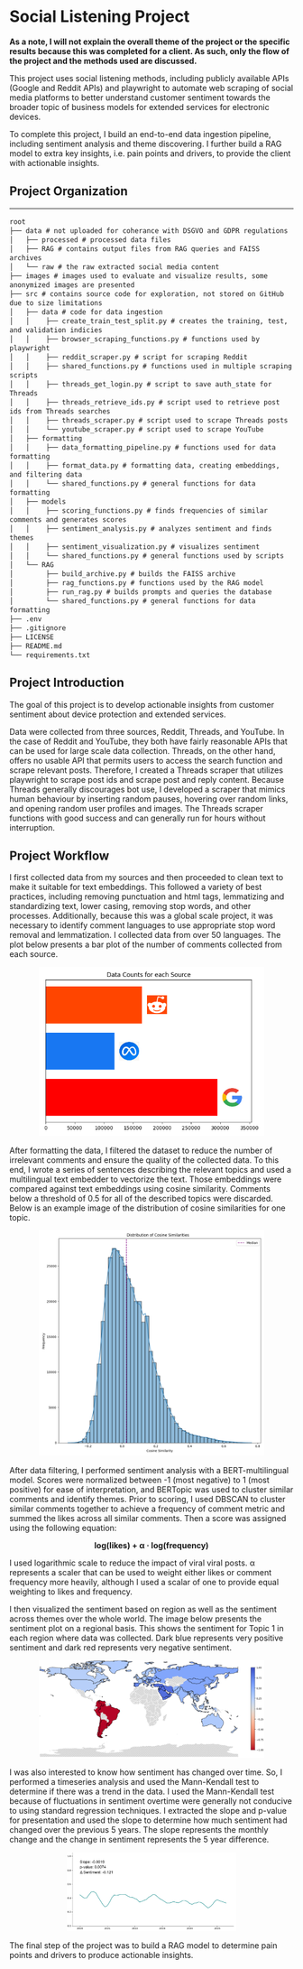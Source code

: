 # Social Listening Project

**As a note, I will not explain the overall theme of the project
or the specific results because this was completed for a client.
As such, only the flow of the project and the methods used
are discussed.**

This project uses social listening methods, including publicly
available APIs (Google and Reddit APIs) and playwright to automate
web scraping of social media platforms to better understand
customer sentiment towards the broader topic of business models
for extended services for electronic devices.

To complete this project, I build an end-to-end data ingestion
pipeline, including sentiment analysis and theme discovering.
I further build a RAG model to extra key insights, i.e. pain points
and drivers, to provide the client with actionable insights.

## Project Organization
------------------------------------------------------------------------
    root
    ├── data # not uploaded for coherance with DSGVO and GDPR regulations
    │   ├── processed # processed data files
    │   ├── RAG # contains output files from RAG queries and FAISS archives    
    │   └── raw # the raw extracted social media content
    ├── images # images used to evaluate and visualize results, some anonymized images are presented
    ├── src # contains source code for exploration, not stored on GitHub due to size limitations
    │   ├── data # code for data ingestion
    │   │    ├── create_train_test_split.py # creates the training, test, and validation indicies
    │   │    ├── browser_scraping_functions.py # functions used by playwright
    │   │    ├── reddit_scraper.py # script for scraping Reddit
    │   │    ├── shared_functions.py # functions used in multiple scraping scripts
    │   │    ├── threads_get_login.py # script to save auth_state for Threads
    │   │    ├── threads_retrieve_ids.py # script used to retrieve post ids from Threads searches
    │   │    ├── threads_scraper.py # script used to scrape Threads posts
    │   │    └── youtube_scraper.py # script used to scrape YouTube
    │   ├── formatting
    │   │    ├── data_formatting_pipeline.py # functions used for data formatting
    │   │    ├── format_data.py # formatting data, creating embeddings, and filtering data
    │   │    └── shared_functions.py # general functions for data formatting
    │   ├── models
    │   │    ├── scoring_functions.py # finds frequencies of similar comments and generates scores
    │   │    ├── sentiment_analysis.py # analyzes sentiment and finds themes
    │   │    ├── sentiment_visualization.py # visualizes sentiment
    │   │    └── shared_functions.py # general functions used by scripts
    │   └── RAG
    │        ├── build_archive.py # builds the FAISS archive
    │        ├── rag_functions.py # functions used by the RAG model
    │        ├── run_rag.py # builds prompts and queries the database
    │        └── shared_functions.py # general functions for data formatting
    ├── .env
    ├── .gitignore
    ├── LICENSE
    ├── README.md
    └── requirements.txt

## Project Introduction

The goal of this project is to develop actionable insights from customer sentiment
about device protection and extended services.

Data were collected from three sources, Reddit, Threads, and YouTube. In the case
of Reddit and YouTube, they both have fairly reasonable APIs that can be used for
large scale data collection. Threads, on the other hand, offers no usable API that
permits users to access the search function and scrape relevant posts. Therefore,
I created a Threads scraper that utilizes playwright to scrape post ids and scrape
post and reply content. Because Threads generally discourages bot use, I developed
a scraper that mimics human behaviour by inserting random pauses, hovering over
random links, and opening random user profiles and images. The Threads scraper
functions with good success and can generally run for hours without interruption.

## Project Workflow

I first collected data from my sources and then proceeded to clean text to make it
suitable for text embeddings. This followed a variety of best practices, including
removing punctuation and html tags, lemmatizing and standardizing text, lower casing,
removing stop words, and other processes. Additionally, because this was a global
scale project, it was necessary to identify comment languages to use appropriate stop
word removal and lemmatization. I collected data from over 50 languages. The plot below presents a bar plot of the number of comments collected from each source.

<div align="center">
  <img src = "images/counts_bar_plot.png" alt = "Counts Plot" height = "300"/>
</div>


After formatting the data, I filtered the dataset to reduce the number of irrelevant comments
and ensure the quality of the collected data. To this end, I wrote a series of sentences
describing the relevant topics and used a multilingual text embedder to vectorize the
text. Those embeddings were compared against text embeddings using cosine similarity. Comments
below a threshold of 0.5 for all of the described topics were discarded. Below is an example
image of the distribution of cosine similarities for one topic.

<div align="center">
  <img src = "images/cosine_similarities.png" alt = "Cosine Similarities Plot" height = "400"/>
</div>

After data filtering, I performed sentiment analysis with a BERT-multilingual
model. Scores were normalized between -1 (most negative) to 1 (most positive)
for ease of interpretation, and BERTopic was used to cluster similar comments
and identify themes. Prior to scoring, I used DBSCAN to cluster similar comments
together to achieve a frequency of comment metric and summed the likes across
all similar comments. Then a score was assigned using the following equation:

<p align = "center">
  <strong>log(likes) + α · log(frequency)</strong>
</p>

I used logarithmic scale to reduce the impact of viral viral posts. α represents
a scaler that can be used to weight either likes or comment frequency more
heavily, although I used a scalar of one to provide equal weighting to likes
and frequency.

I then visualized the sentiment based on region as well as the sentiment across
themes over the whole world. The image below presents the sentiment plot on a
regional basis. This shows the sentiment for Topic 1 in each region where
data was collected. Dark blue represents very positive sentiment and dark red
represents very negative sentiment.

<div align="center">
  <img src = "images/world_sentiment_example.png" alt = "Cosine Similarities Plot" width = "400"/>
</div>

I was also interested to know how sentiment has changed over time. So, I performed
a timeseries analysis and used the Mann-Kendall test to determine if there was
a trend in the data. I used the Mann-Kendall test because of fluctuations in
sentiment overtime were generally not conducive to using standard regression
techniques. I extracted the slope and p-value for presentation and used the slope
to determine how much sentiment had changed over the previous 5 years. The slope
represents the monthly change and the change in sentiment represents the 5 year
difference.

<div align="center">
  <img src = "images/sentiment_over_time_example.png" alt = "Cosine Similarities Plot" width = "300"/>
</div>

The final step of the project was to build a RAG model to determine pain points and
drivers to produce actionable insights. 